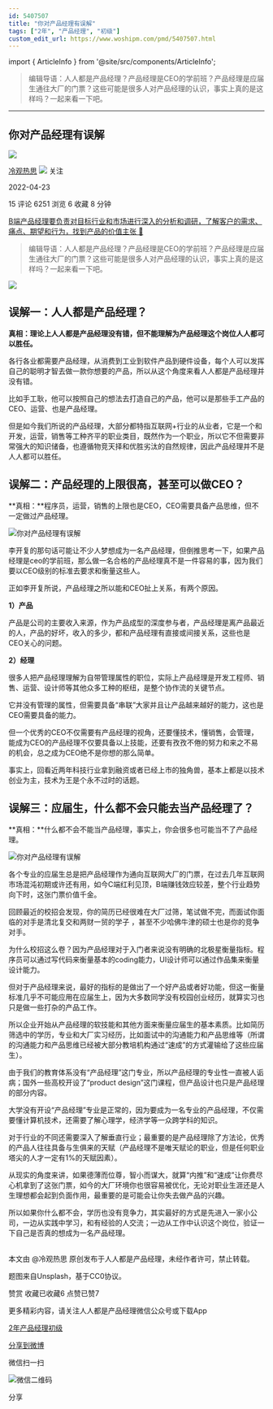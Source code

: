 ```yaml
---
id: 5407507
title: "你对产品经理有误解"
tags: ["2年", "产品经理", "初级"]
custom_edit_url: https://www.woshipm.com/pmd/5407507.html
---
```

import { ArticleInfo } from '@site/src/components/ArticleInfo';

<ArticleInfo
    author="冷观热思"
    authorLink="https://www.woshipm.com/u/1122099"
    published="2022-04-23"
    views={6251}
    comments={15}
    collects={6}
/>

> 编辑导语：人人都是产品经理？产品经理是CEO的学前班？产品经理是应届生通往大厂的门票？这些可能是很多人对产品经理的认识，事实上真的是这样吗？一起来看一下吧。

---

## 你对产品经理有误解

[![](https://image.woshipm.com/wp-files/2022/04/TXWVhgP6jplg92nq9Phk.png!/both/72x72)](https://www.woshipm.com/u/1122099)

[冷观热思](https://www.woshipm.com/u/1122099) ![](https://static.woshipm.com/tag/1101_1@2x.png) 关注

2022-04-23

15 评论 6251 浏览 6 收藏 8 分钟

[B端产品经理要负责对目标行业和市场进行深入的分析和调研，了解客户的需求、痛点、期望和行为，找到产品的价值主张 🔗](https://ke.qidianla.com/courses/bcpm)

> 编辑导语：人人都是产品经理？产品经理是CEO的学前班？产品经理是应届生通往大厂的门票？这些可能是很多人对产品经理的认识，事实上真的是这样吗？一起来看一下吧。

![](https://image.woshipm.com/wp-files/2022/04/Cgc6hcF5C28OZ1XRUl82.jpg)

## 误解一：人人都是产品经理？

**真相：**理论上人人都是产品经理没有错，但不能理解为产品经理这个岗位人人都可以胜任**。**

各行各业都需要产品经理，从消费到工业到软件产品到硬件设备，每个人可以发挥自己的聪明才智去做一款你想要的产品，所以从这个角度来看人人都是产品经理并没有错。

比如手工耿，他可以按照自己的想法去打造自己的产品，他可以是那些手工产品的CEO、运营、也是产品经理。

但是如今我们所说的产品经理，大部分都特指互联网+行业的从业者，它是一个和开发，运营，销售等工种齐平的职业类目，既然作为一个职业，所以它不但需要非常强大的知识储备，也遵循物竞天择和优胜劣汰的自然规律，因此产品经理并不是人人都可以胜任。

## 误解二：产品经理的上限很高，甚至可以做CEO？

**真相：**程序员，运营，销售的上限也是CEO，CEO需要具备产品思维，但不一定做过产品经理。

![你对产品经理有误解](https://image.woshipm.com/wp-files/2022/04/8PopIl3JyowEXBZzuqcz.png)

李开复的那句话可能让不少人梦想成为一名产品经理，但倒推思考一下，如果产品经理是ceo的学前班，那么做一名合格的产品经理真不是一件容易的事，因为我们要以CEO级别的标准去要求和衡量这些人。

正如李开复所说，产品经理之所以能和CEO扯上关系，有两个原因。

**1）产品**

产品是公司的主要收入来源，作为产品成型的深度参与者，产品经理是离产品最近的人，产品的好坏，收入的多少，都和产品经理有直接或间接关系，这些也是CEO关心的问题。

**2）经理**

很多人把产品经理理解为自带管理属性的职位，实际上产品经理是开发工程师、销售、运营、设计师等其他众多工种的枢纽，是整个协作流的关键节点。

它并没有管理的属性，但需要具备“串联”大家并且让产品越来越好的能力，这也是CEO需要具备的能力。

但一个优秀的CEO不仅需要有产品经理的视角，还要懂技术，懂销售，会管理，能成为CEO的产品经理不仅要具备以上技能，还要有孜孜不倦的努力和来之不易的机会，总之成为CEO绝不是你想的那么简单。

事实上，回看近两年科技行业拿到融资或者已经上市的独角兽，基本上都是以技术创业为主，技术为王是个永不过时的话题。

## 误解三：应届生，什么都不会只能去当产品经理了？

**真相：**什么都不会不能当产品经理，事实上，你会很多也可能当不了产品经理。

![你对产品经理有误解](https://image.woshipm.com/wp-files/2022/04/vIGfepyATvhRu1ONzIqE.png)

各个专业的应届生总是把产品经理作为通向互联网大厂的门票，在过去几年互联网市场混沌初期或许还有用，如今C端红利见顶，B端赚钱效应较差，整个行业趋势向下时，这张门票价值千金。

回顾最近的校招会发现，你的简历已经很难在大厂过筛，笔试做不完，而面试你面临的对手是清北复交和两财一贸的学子 ，甚至不少哈佛牛津的硕士也是你的竞争对手。

为什么校招这么卷？因为产品经理对于入门者来说没有明确的北极星衡量指标。程序员可以通过写代码来衡量基本的coding能力，UI设计师可以通过作品集来衡量设计能力。

但对于产品经理来说，最好的指标的是做出了一个好产品或者好功能，但这一衡量标准几乎不可能应用在应届生上，因为大多数同学没有校园创业经历，就算实习也只是做一些打杂的产品工作。

所以企业开始从产品经理的软技能和其他方面来衡量应届生的基本素质。比如简历筛选中的学历，专业和大厂实习经历，比如面试中的沟通能力和产品思维等（所谓的沟通能力和产品思维已经被大部分教培机构通过“速成”的方式灌输给了这些应届生）。

由于我们的教育体系没有“产品经理”这门专业，所以产品经理的专业性一直被人诟病；国外一些高校开设了“product design”这门课程，但产品设计也只是产品经理的部分内容。

大学没有开设“产品经理”专业是正常的，因为要成为一名专业的产品经理，不仅需要懂计算机技术，还需要了解心理学，经济学等一众跨学科的知识。

对于行业的不同还需要深入了解垂直行业；最重要的是产品经理除了方法论，优秀的产品人往往具备与生俱来的天赋（产品经理不是唯天赋论的职业，但是任何职业塔尖的人才一定有1%的天赋因素）。

从现实的角度来讲，如果德薄而位尊，智小而谋大，就算“内推”和“速成”让你费尽心机拿到了这张门票，如今的大厂环境你也很容易被优化，无论对职业生涯还是人生理想都会起到负面作用，最重要的是可能会让你失去做产品的兴趣。

所以如果你什么都不会，学历也没有竞争力，其实最好的方式是先进入一家小公司，一边从实践中学习，和有经验的人交流；一边从工作中认识这个岗位，验证一下自己是否真的想成为一名产品经理。  
 

本文由 @冷观热思 原创发布于人人都是产品经理，未经作者许可，禁止转载。

题图来自Unsplash，基于CC0协议。

赞赏 收藏已收藏6 点赞已赞7

更多精彩内容，请关注人人都是产品经理微信公众号或下载App

[2年](https://www.woshipm.com/tag/2%e5%b9%b4)[产品经理](https://www.woshipm.com/tag/pmd)[初级](https://www.woshipm.com/tag/%e5%88%9d%e7%ba%a7)

[分享到微博](https://service.weibo.com/share/share.php?appkey=2775287854&title=你对产品经理有误解&url=https://www.woshipm.com/pmd/5407507.html&pic=https://image.woshipm.com/wp-files/2022/04/Cgc6hcF5C28OZ1XRUl82.jpg)

微信扫一扫

![微信二维码](https://api.pwmqr.com/qrcode/create/?url=https://www.woshipm.com/pmd/5407507.html)

分享
